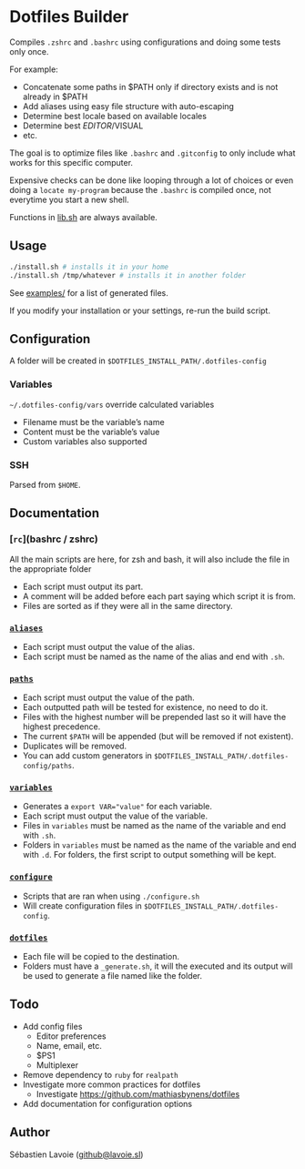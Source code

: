# Dotfiles Builder

Compiles `.zshrc` and `.bashrc` using configurations and doing some tests only once.

For example:

  * Concatenate some paths in $PATH only if directory exists and is not already in $PATH
  * Add aliases using easy file structure with auto-escaping
  * Determine best locale based on available locales
  * Determine best $EDITOR/$VISUAL
  * etc.

The goal is to optimize files like `.bashrc` and `.gitconfig` to only include what works for this specific computer.

Expensive checks can be done like looping through a lot of choices or even doing a `locate my-program`
because the `.bashrc` is compiled once, not everytime you start a new shell.

Functions in [lib.sh](lib.sh) are always available.

## Usage

```bash
./install.sh # installs it in your home
./install.sh /tmp/whatever # installs it in another folder
```

See [examples/](examples/) for a list of generated files.

If you modify your installation or your settings, re-run the build script.

## Configuration

A folder will be created in `$DOTFILES_INSTALL_PATH/.dotfiles-config`

### Variables

`~/.dotfiles-config/vars` override calculated variables

  * Filename must be the variable’s name
  * Content must be the variable’s value
  * Custom variables also supported

### SSH

  Parsed from `$HOME`.

## Documentation

### [`rc`](bashrc / zshrc)

All the main scripts are here, for zsh and bash, it will also include the file in the appropriate folder

  * Each script must output its part.
  * A comment will be added before each part saying which script it is from.
  * Files are sorted as if they were all in the same directory.

### [`aliases`](aliases)

  * Each script must output the value of the alias.
  * Each script must be named as the name of the alias and end with `.sh`.

### [`paths`](paths)

  * Each script must output the value of the path.
  * Each outputted path will be tested for existence, no need to do it.
  * Files with the highest number will be prepended last so it will have the highest precedence.
  * The current `$PATH` will be appended (but will be removed if not existent).
  * Duplicates will be removed.
  * You can add custom generators in `$DOTFILES_INSTALL_PATH/.dotfiles-config/paths`.

### [`variables`](variables)

  * Generates a `export VAR="value"` for each variable.
  * Each script must output the value of the variable.
  * Files in `variables` must be named as the name of the variable and end with `.sh`.
  * Folders in `variables` must be named as the name of the variable and end with `.d`. For folders, the first script to output something will be kept.

### [`configure`](configure)

  * Scripts that are ran when using `./configure.sh`
  * Will create configuration files in `$DOTFILES_INSTALL_PATH/.dotfiles-config`.

### [`dotfiles`](dotfiles)

  * Each file will be copied to the destination.
  * Folders must have a `_generate.sh`, it will the executed and its output will be used to generate a file named like the folder.

## Todo

  * Add config files
    * Editor preferences
    * Name, email, etc.
    * $PS1
    * Multiplexer
  * Remove dependency to `ruby` for `realpath`
  * Investigate more common practices for dotfiles
    * Investigate https://github.com/mathiasbynens/dotfiles
  * Add documentation for configuration options

## Author
Sébastien Lavoie (github@lavoie.sl)

